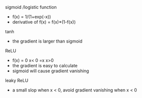 sigmoid /logistic function
 - f(x) = 1/(1+exp(-x))
 - derivative of f(x) = f(x)*(1-f(x))

tanh
 - the gradient is larger than sigmoid

ReLU
 - f(x) = 0 x< 0 =x x>0
 - the gradient is easy to calculate
 - sigmoid will cause gradient vanishing

leaky ReLU
 - a small slop when x < 0, avoid gradient vanishing when x < 0


